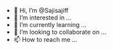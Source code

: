 - 👋 Hi, I’m @Sajisajiff
- 👀 I’m interested in ...
- 🌱 I’m currently learning ...
- 💞️ I’m looking to collaborate on ...
- 📫 How to reach me ...

<!---
Sajisajiff/Sajisajiff is a ✨ special ✨ repository because its `README.md` (this file) appears on your GitHub profile.
You can click the Preview link to take a look at your changes.
--->

